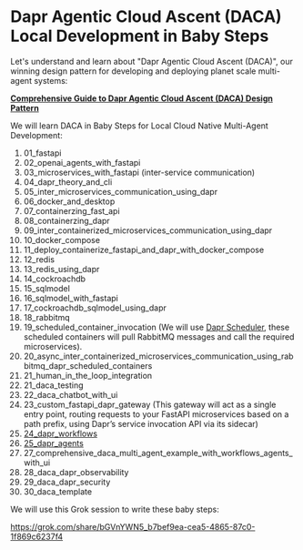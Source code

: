 #  Dapr Agentic Cloud Ascent (DACA) Local Development in Baby Steps

Let's understand and learn about "Dapr Agentic Cloud Ascent (DACA)", our winning design pattern for developing and deploying planet scale multi-agent systems:

**[Comprehensive Guide to Dapr Agentic Cloud Ascent (DACA) Design Pattern](https://github.com/panaversity/learn-agentic-ai/blob/main/comprehensive_guide_daca.md)**

We will learn DACA in Baby Steps for Local Cloud Native Multi-Agent Development:

1. 01_fastapi
2. 02_openai_agents_with_fastapi
3. 03_microservices_with_fastapi (inter-service communication)
4. 04_dapr_theory_and_cli
5. 05_inter_microservices_communication_using_dapr
6. 06_docker_and_desktop
7. 07_containerzing_fast_api
8. 08_containerzing_dapr
9. 09_inter_containerized_microservices_communication_using_dapr
10. 10_docker_compose
11. 11_deploy_containerize_fastapi_and_dapr_with_docker_compose
12. 12_redis
13. 13_redis_using_dapr
14. 14_cockroachdb
15. 15_sqlmodel
16. 16_sqlmodel_with_fastapi
17. 17_cockroachdb_sqlmodel_using_dapr
18. 18_rabbitmq
19. 19_scheduled_container_invocation (We will use [Dapr Scheduler](https://docs.dapr.io/concepts/dapr-services/scheduler/), these scheduled containers will pull RabbitMQ messages and call the required microservices). 
20. 20_async_inter_containerized_microservices_communication_using_rabbitmq_dapr_scheduled_containers
21. 21_human_in_the_loop_integration
22. 21_daca_testing
23. 22_daca_chatbot_with_ui
24. 23_custom_fastapi_dapr_gateway (This gateway will act as a single entry point, routing requests to your FastAPI microservices based on a path prefix, using Dapr’s service invocation API via its sidecar)
25. [24_dapr_workflows](https://docs.dapr.io/developing-applications/building-blocks/workflow/workflow-overview/)
26. [25_dapr_agents](https://dapr.github.io/dapr-agents/)
27. 27_comprehensive_daca_multi_agent_example_with_workflows_agents_with_ui
28. 28_daca_dapr_observability
29. 29_daca_dapr_security
30. 30_daca_template

We will use this Grok session to write these baby steps:

https://grok.com/share/bGVnYWN5_b7bef9ea-cea5-4865-87c0-1f869c6237f4